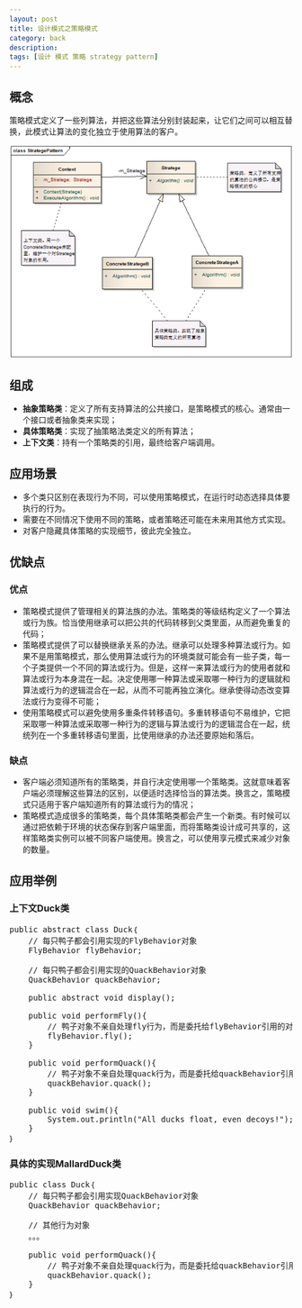 ```yaml
---
layout: post
title: 设计模式之策略模式
category: back
description: 
tags: [设计 模式 策略 strategy pattern]
---
```


## **概念**
 
策略模式定义了一些列算法，并把这些算法分别封装起来，让它们之间可以相互替换，此模式让算法的变化独立于使用算法的客户。
 
<p class="picture"><img alt="" src="/assets/img/2015-6-18/strategy-pattern-uml.png"/></p>

## **组成**

* **抽象策略类**：定义了所有支持算法的公共接口，是策略模式的核心。通常由一个接口或者抽象类来实现；
* **具体策略类**：实现了抽策略法类定义的所有算法；
* **上下文类**：持有一个策略类的引用，最终给客户端调用。

## **应用场景**

* 多个类只区别在表现行为不同，可以使用策略模式，在运行时动态选择具体要执行的行为。
* 需要在不同情况下使用不同的策略，或者策略还可能在未来用其他方式实现。
* 对客户隐藏具体策略的实现细节，彼此完全独立。

## **优缺点**

### **优点**

* 策略模式提供了管理相关的算法族的办法。策略类的等级结构定义了一个算法或行为族。恰当使用继承可以把公共的代码转移到父类里面，从而避免重复的代码；
* 策略模式提供了可以替换继承关系的办法。继承可以处理多种算法或行为。如果不是用策略模式，那么使用算法或行为的环境类就可能会有一些子类，每一个子类提供一个不同的算法或行为。但是，这样一来算法或行为的使用者就和算法或行为本身混在一起。决定使用哪一种算法或采取哪一种行为的逻辑就和算法或行为的逻辑混合在一起，从而不可能再独立演化。继承使得动态改变算法或行为变得不可能；
* 使用策略模式可以避免使用多重条件转移语句。多重转移语句不易维护，它把采取哪一种算法或采取哪一种行为的逻辑与算法或行为的逻辑混合在一起，统统列在一个多重转移语句里面，比使用继承的办法还要原始和落后。

### **缺点**

* 客户端必须知道所有的策略类，并自行决定使用哪一个策略类。这就意味着客户端必须理解这些算法的区别，以便适时选择恰当的算法类。换言之，策略模式只适用于客户端知道所有的算法或行为的情况；
* 策略模式造成很多的策略类，每个具体策略类都会产生一个新类。有时候可以通过把依赖于环境的状态保存到客户端里面，而将策略类设计成可共享的，这样策略类实例可以被不同客户端使用。换言之，可以使用享元模式来减少对象的数量。

## **应用举例**

### **上下文Duck类**

<pre class="brush: java">
public abstract class Duck｛
    // 每只鸭子都会引用实现的FlyBehavior对象
    FlyBehavior flyBehavior;

    // 每只鸭子都会引用实现的QuackBehavior对象
    QuackBehavior quackBehavior;
    
    public abstract void display();
    
    public void performFly(){
        // 鸭子对象不亲自处理fly行为，而是委托给flyBehavior引用的对象 
        flyBehavior.fly();
    }
    
    public void performQuack(){
        // 鸭子对象不亲自处理quack行为，而是委托给quackBehavior引用的对象 
        quackBehavior.quack();
    }
    
    public void swim(){
        System.out.println("All ducks float, even decoys!");
    }
｝ </pre>

### **具体的实现MallardDuck类**

<pre class="brush: java">
public class Duck｛
    // 每只鸭子都会引用实现QuackBehavior对象
    QuackBehavior quackBehavior;
    
    // 其他行为对象
    。。。
    
    public void performQuack(){
        // 鸭子对象不亲自处理quack行为，而是委托给quackBehavior引用的对象 
        quackBehavior.quack();
    }
｝ </pre>